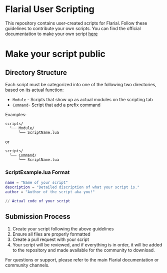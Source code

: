 # Flarial User Scripting

This repository contains user-created scripts for Flarial. Follow these guidelines to contribute your own scripts. You can find the official documentation to make your own script [here](https://scripting.flarial.xyz/)

# Make your script public
## Directory Structure

Each script must be categorized into one of the following two directories, based on its actual function:

- `Module` - Scripts that show up as actual modules on the scripting tab
- `Command`- Script that add a prefix command

Examples:
```
scripts/
  └── Module/
      └── ScriptName.lua
```
or

```
scripts/
  └── Command/
      └── ScriptName.lua
```

### ScriptExample.lua Format

```lua
name = "Name of your script"
description = "Detailed discription of what your script is."
author = "Author of the script aka you!"

// Actual code of your script
```

## Submission Process

1. Create your script following the above guidelines
2. Ensure all files are properly formatted
3. Create a pull request with your script
4. Your script will be reviewed, and if everything is in order, it will be added to the repository and made available for the community to download.

For questions or support, please refer to the main Flarial documentation or community channels.